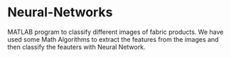 # Neural-Networks
MATLAB program to classify different images of fabric products. We have used some Math Algorithms to extract the features from the images and then classify the feauters with Neural Network.
